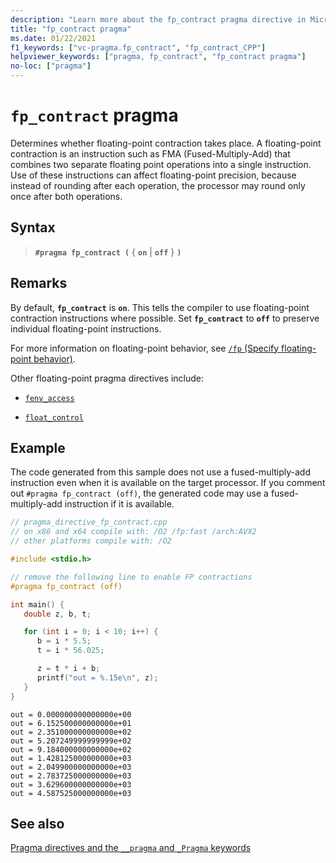 ```yaml
---
description: "Learn more about the fp_contract pragma directive in Microsoft C/C++"
title: "fp_contract pragma"
ms.date: 01/22/2021
f1_keywords: ["vc-pragma.fp_contract", "fp_contract_CPP"]
helpviewer_keywords: ["pragma, fp_contract", "fp_contract pragma"]
no-loc: ["pragma"]
---
```

# `fp_contract` pragma

Determines whether floating-point contraction takes place. A floating-point contraction is an instruction such as FMA (Fused-Multiply-Add) that combines two separate floating point operations into a single instruction. Use of these instructions can affect floating-point precision, because instead of rounding after each operation, the processor may round only once after both operations.

## Syntax

> **`#pragma fp_contract (`** { **`on`** | **`off`** } **`)`**

## Remarks

By default, **`fp_contract`** is **`on`**. This tells the compiler to use floating-point contraction instructions where possible. Set **`fp_contract`** to **`off`** to preserve individual floating-point instructions.

For more information on floating-point behavior, see [`/fp` (Specify floating-point behavior)](../build/reference/fp-specify-floating-point-behavior.md).

Other floating-point pragma directives include:

- [`fenv_access`](../preprocessor/fenv-access.md)

- [`float_control`](../preprocessor/float-control.md)

## Example

The code generated from this sample does not use a fused-multiply-add instruction even when it is available on the target processor. If you comment out `#pragma fp_contract (off)`, the generated code may use a fused-multiply-add instruction if it is available.

```cpp
// pragma_directive_fp_contract.cpp
// on x86 and x64 compile with: /O2 /fp:fast /arch:AVX2
// other platforms compile with: /O2

#include <stdio.h>

// remove the following line to enable FP contractions
#pragma fp_contract (off)

int main() {
   double z, b, t;

   for (int i = 0; i < 10; i++) {
      b = i * 5.5;
      t = i * 56.025;

      z = t * i + b;
      printf("out = %.15e\n", z);
   }
}
```

```Output
out = 0.000000000000000e+00
out = 6.152500000000000e+01
out = 2.351000000000000e+02
out = 5.207249999999999e+02
out = 9.184000000000000e+02
out = 1.428125000000000e+03
out = 2.049900000000000e+03
out = 2.783725000000000e+03
out = 3.629600000000000e+03
out = 4.587525000000000e+03
```

## See also

[Pragma directives and the `__pragma` and `_Pragma` keywords](./pragma-directives-and-the-pragma-keyword.md)
